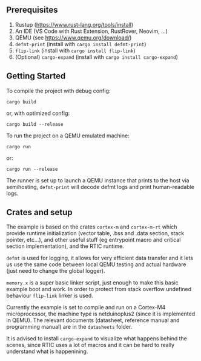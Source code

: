 ## Prerequisites
1. Rustup (https://www.rust-lang.org/tools/install)
2. An IDE (VS Code with Rust Extension, RustRover, Neovim, ...)
3. QEMU (see https://www.qemu.org/download/)
4. `defmt-print` (install with `cargo install defmt-print`)
5. `flip-link` (install with `cargo install flip-link`)
6. (Optional) `cargo-expand` (install with `cargo install cargo-expand`)

## Getting Started
To compile the project with debug config:
```
cargo build
```
or, with optimized config:
```
cargo build --release
```

To run the project on a QEMU emulated machine:
```
cargo run
```
or:
```
cargo run --release
```

The runner is set up to launch a QEMU instance that prints to the host via semihosting, `defmt-print` will decode defmt logs and print human-readable logs.

## Crates and setup

The example is based on the crates `cortex-m` and `cortex-m-rt` which provide runtime initialization (vector table, .bss and .data section, stack pointer, etc...), and other useful stuff (eg entrypoint macro and critical section implementation), and the RTIC runtime.

`defmt` is used for logging, it allows for very efficient data transfer and it lets us use the same code between local QEMU testing and actual hardware (just need to change the global logger).

`memory.x` is a super basic linker script, just enough to make this basic example boot and work. In order to protect from stack overflow undefined behaviour `flip-link` linker is used.

Currently the example is set to compile and run on a Cortex-M4 microprocessor, the machine type is netduinoplus2 (since it is implemented in QEMU). The relevant documents (datasheet, reference manual and programming manual) are in the `datasheets` folder.

It is advised to install `cargo-expand` to visualize what happens behind the scenes, since RTIC uses a lot of macros and it can be hard to really understand what is happenining.
